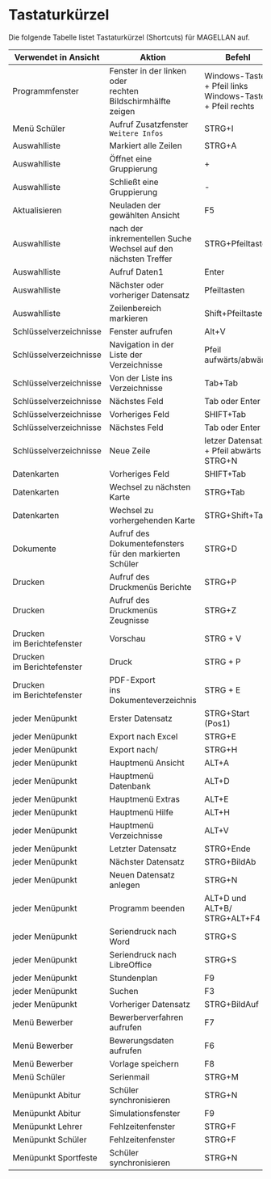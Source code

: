 # Tastaturkürzel

Die folgende Tabelle listet Tastaturkürzel (Shortcuts) für MAGELLAN auf.

Verwendet in Ansicht | Aktion  | Befehl
-------------------- | ------- | ----- 
Programmfenster      | Fenster in der linken oder <br/>rechten Bildschirmhälfte zeigen | Windows-Taste + Pfeil links<br/>Windows-Taste + Pfeil rechts
Menü Schüler         | Aufruf Zusatzfenster `Weitere Infos` | STRG+I
Auswahlliste         | Markiert alle Zeilen | STRG+A
Auswahlliste         | Öffnet eine Gruppierung | +
Auswahlliste         | Schließt eine Gruppierung | -
Aktualisieren        | Neuladen der gewählten Ansicht | F5
Auswahlliste         | nach der inkrementellen Suche Wechsel auf den nächsten Treffer | STRG+Pfeiltaste 
Auswahlliste         | Aufruf Daten1 | Enter
Auswahlliste         | Nächster oder vorheriger Datensatz | Pfeiltasten
Auswahlliste         | Zeilenbereich markieren | Shift+Pfeiltasten
Schlüsselverzeichnisse|Fenster aufrufen|Alt+V
Schlüsselverzeichnisse|Navigation in der <br/>Liste der Verzeichnisse | Pfeil aufwärts/abwärts
Schlüsselverzeichnisse|Von der Liste ins Verzeichnisse | Tab+Tab
Schlüsselverzeichnisse|Nächstes Feld | Tab oder Enter
Schlüsselverzeichnisse|Vorheriges Feld|SHIFT+Tab
Schlüsselverzeichnisse|Nächstes Feld | Tab oder Enter
Schlüsselverzeichnisse|Neue Zeile | letzer Datensatz + Pfeil abwärts o. STRG+N
Datenkarten          | Vorheriges Feld|SHIFT+Tab
Datenkarten          | Wechsel zu nächsten Karte | STRG+Tab
Datenkarten          | Wechsel zu vorhergehenden Karte | STRG+Shift+Tab
Dokumente            | Aufruf des Dokumentefensters für den markierten Schüler | STRG+D
Drucken              | Aufruf des Druckmenüs Berichte | STRG+P
Drucken              | Aufruf des Druckmenüs Zeugnisse | STRG+Z
Drucken<br/>im Berichtefenster| Vorschau | STRG + V
Drucken<br/>im Berichtefenster| Druck | STRG + P
Drucken<br/>im Berichtefenster| PDF-Export <br/>ins Dokumenteverzeichnis | STRG + E
jeder Menüpunkt      | Erster Datensatz | STRG+Start (Pos1)
jeder Menüpunkt      | Export nach Excel | STRG+E
jeder Menüpunkt      | Export nach/ | STRG+H
jeder Menüpunkt      | Hauptmenü Ansicht | ALT+A
jeder Menüpunkt      | Hauptmenü Datenbank | ALT+D
jeder Menüpunkt      | Hauptmenü Extras | ALT+E
jeder Menüpunkt      | Hauptmenü Hilfe | ALT+H
jeder Menüpunkt      | Hauptmenü Verzeichnisse | ALT+V
jeder Menüpunkt      | Letzter Datensatz | STRG+Ende
jeder Menüpunkt      | Nächster Datensatz | STRG+BildAb
jeder Menüpunkt      | Neuen Datensatz anlegen | STRG+N
jeder Menüpunkt      | Programm beenden | ALT+D und ALT+B/ STRG+ALT+F4
jeder Menüpunkt      | Seriendruck nach Word | STRG+S
jeder Menüpunkt      | Seriendruck nach LibreOffice | STRG+S
jeder Menüpunkt      | Stundenplan | F9
jeder Menüpunkt      | Suchen | F3
jeder Menüpunkt      | Vorheriger Datensatz | STRG+BildAuf
Menü Bewerber        | Bewerberverfahren aufrufen | F7
Menü Bewerber        | Bewerungsdaten aufrufen | F6
Menü Bewerber        | Vorlage speichern | F8
Menü Schüler         | Serienmail | STRG+M
Menüpunkt Abitur     | Schüler synchronisieren | STRG+N
Menüpunkt Abitur     | Simulationsfenster | F9
Menüpunkt Lehrer     | Fehlzeitenfenster | STRG+F
Menüpunkt Schüler    | Fehlzeitenfenster | STRG+F
Menüpunkt Sportfeste | Schüler synchronisieren | STRG+N
